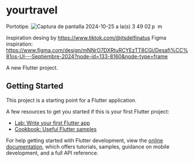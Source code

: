 # yourtravel

Portotipe.
![Captura de pantalla 2024-10-25 a la(s) 3 49 02 p  m](https://github.com/user-attachments/assets/47f5afa6-91b5-4735-8114-8e6915ba6fde)

Inspiration desing by https://www.tiktok.com/@itsdelfinatus
Figma inspiration: https://www.figma.com/design/mNNrO7DXRtuRCYEzTT8CGi/Desafi%CC%81os-UI---Septiembre-2024?node-id=133-8160&node-type=frame

A new Flutter project.

## Getting Started

This project is a starting point for a Flutter application.

A few resources to get you started if this is your first Flutter project:

- [Lab: Write your first Flutter app](https://docs.flutter.dev/get-started/codelab)
- [Cookbook: Useful Flutter samples](https://docs.flutter.dev/cookbook)

For help getting started with Flutter development, view the
[online documentation](https://docs.flutter.dev/), which offers tutorials,
samples, guidance on mobile development, and a full API reference.


